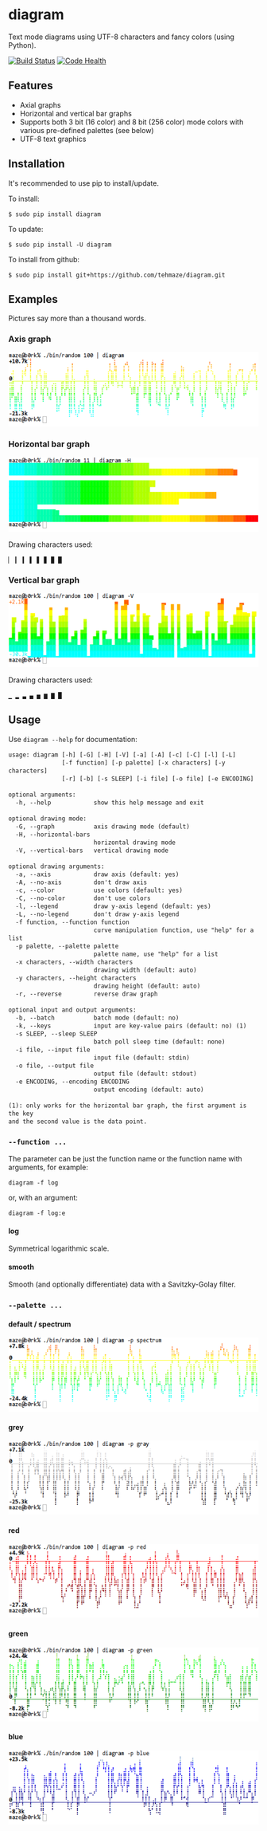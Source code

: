 # diagram

Text mode diagrams using UTF-8 characters and fancy colors (using Python).

[![Build Status][cib]][ci] [![Code Health][lsb]][ls]

[ci]: https://travis-ci.org/tehmaze/diagram
[cib]: https://travis-ci.org/tehmaze/diagram.svg
[ls]: https://landscape.io/github/tehmaze/diagram/issue/9/custom_colors
[lsb]: https://landscape.io/github/tehmaze/diagram/issue/9/custom_colors/landscape.svg?style=flat

## Features

 * Axial graphs
 * Horizontal and vertical bar graphs
 * Supports both 3 bit (16 color) and 8 bit (256 color) mode colors with
   various pre-defined palettes (see below)
 * UTF-8 text graphics

## Installation

It's recommended to use pip to install/update.

To install:

    $ sudo pip install diagram

To update:

    $ sudo pip install -U diagram

To install from github:

    $ sudo pip install git+https://github.com/tehmaze/diagram.git

## Examples

Pictures say more than a thousand words.

### Axis graph

![Axis Graph](doc/axisgraph.png)

### Horizontal bar graph

![Horizontal bar graph](doc/horizontalbar.png)

Drawing characters used:

    ▏ ▎ ▍ ▌ ▋ ▊ ▉ █

### Vertical bar graph

![Vertical bar graph](doc/verticalbar.png)

Drawing characters used:

    ▁ ▂ ▃ ▄ ▅ ▆ ▇ █


## Usage

Use `diagram --help` for documentation:

    usage: diagram [-h] [-G] [-H] [-V] [-a] [-A] [-c] [-C] [-l] [-L]
                   [-f function] [-p palette] [-x characters] [-y characters]
                   [-r] [-b] [-s SLEEP] [-i file] [-o file] [-e ENCODING]

    optional arguments:
      -h, --help            show this help message and exit

    optional drawing mode:
      -G, --graph           axis drawing mode (default)
      -H, --horizontal-bars
                            horizontal drawing mode
      -V, --vertical-bars   vertical drawing mode

    optional drawing arguments:
      -a, --axis            draw axis (default: yes)
      -A, --no-axis         don't draw axis
      -c, --color           use colors (default: yes)
      -C, --no-color        don't use colors
      -l, --legend          draw y-axis legend (default: yes)
      -L, --no-legend       don't draw y-axis legend
      -f function, --function function
                            curve manipulation function, use "help" for a list
      -p palette, --palette palette
                            palette name, use "help" for a list
      -x characters, --width characters
                            drawing width (default: auto)
      -y characters, --height characters
                            drawing height (default: auto)
      -r, --reverse         reverse draw graph

    optional input and output arguments:
      -b, --batch           batch mode (default: no)
      -k, --keys            input are key-value pairs (default: no) (1)
      -s SLEEP, --sleep SLEEP
                            batch poll sleep time (default: none)
      -i file, --input file
                            input file (default: stdin)
      -o file, --output file
                            output file (default: stdout)
      -e ENCODING, --encoding ENCODING
                            output encoding (default: auto)

    (1): only works for the horizontal bar graph, the first argument is the key
    and the second value is the data point.

### `--function ...`

The parameter can be just the function name or the function name with arguments,
for example:

    diagram -f log

or, with an argument:

    diagram -f log:e

#### log

Symmetrical logarithmic scale.

#### smooth

Smooth (and optionally differentiate) data with a Savitzky-Golay filter.

### `--palette ...`

#### default / spectrum

![Palette Spectrum](doc/palette-spectrum.png)

#### grey

![Palette Grey](doc/palette-grey.png)

#### red

![Palette Red](doc/palette-red.png)

#### green

![Palette Green](doc/palette-green.png)

#### blue

![Palette Blue](doc/palette-blue.png)
